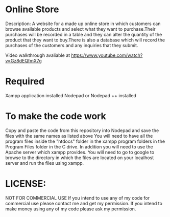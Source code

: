 # Online Store

Description: A website for a made up online store in which customers can browse available products and select what they want to purchase.Their purchases will be recorded in a table and they can alter the quantity of the product that they want to buy.There is also a database which will record the purchases of the customers and any inquiries that they submit. 

Video walkthrough avaliable at https://www.youtube.com/watch?v=Gz8dEQfmX7g

# Required 
  Xampp application installed 
  Nodepad or Nodepad ++ installed
  
# To make the code work

Copy and paste the code from this repository into Nodepad and save the files with the same names as listed above
You will need to have all the program files inside the "htdocs" folder in the xampp program folders in the Program Files folder in the C drive.
In addition you will need to use the Apache server which xampp provides. 
You will need to go to google to browse to the directory in which the files are located on your localhost server and run the files using xampp.

# LICENSE:
NOT FOR COMMERCIAL USE If you intend to use any of my code for commercial use please contact me and get my permission. If you intend to make money using any of my code please ask my permission.


